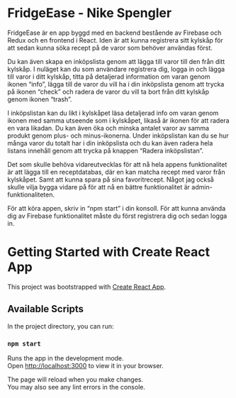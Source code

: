 # FridgeEase - Nike Spengler

FridgeEase är en app byggd med en backend bestående av Firebase och Redux och en frontend i React. Iden är att kunna registrera sitt kylskåp för att sedan kunna söka recept på de varor som behöver användas först. 
 
Du kan även skapa en inköpslista genom att lägga till varor till den från ditt kylskåp. I nuläget kan du som användare registrera dig, logga in och lägga till varor i ditt kylskåp, titta på detaljerad information om varan genom ikonen “info”, lägga till de varor du vill ha i din inköpslista genom att trycka på ikonen “check” och radera de varor du vill ta bort från ditt kylskåp genom ikonen “trash”. 
 
I inköpslistan kan du likt i kylskåpet läsa detaljerad info om varan genom ikonen med samma utseende som i kylskåpet, likaså är ikonen för att radera en vara likadan. Du kan även öka och minska antalet varor av samma produkt genom plus- och minus-ikonerna. Under inköpslistan kan du se hur många varor du totalt har i din inköpslista och du kan även radera hela listans innehåll genom att trycka på knappen “Radera inköpslistan”.
 
Det som skulle behöva vidareutvecklas för att nå hela appens funktionalitet är att lägga till en receptdatabas, där en kan matcha recept med varor från kylskåpet. Samt att kunna spara på sina favoritrecept. Något jag också skulle vilja bygga vidare på för att nå en bättre funktionalitet är admin-funktionaliteten. 
 
För att köra appen, skriv in “npm start” i din konsoll.
För att kunna använda dig av Firebase funktionalitet måste du först registrera dig och sedan logga in.

# Getting Started with Create React App

This project was bootstrapped with [Create React App](https://github.com/facebook/create-react-app).

## Available Scripts

In the project directory, you can run:

### `npm start`

Runs the app in the development mode.\
Open [http://localhost:3000](http://localhost:3000) to view it in your browser.

The page will reload when you make changes.\
You may also see any lint errors in the console.



